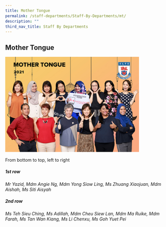 ```yaml
---
title: Mother Tongue
permalink: /staff-departments/Staff-By-Departments/mt/
description: ""
third_nav_title: Staff By Departments
---
```

## Mother Tongue

<img src="/images/MT.jpg" style="width:85%">

From bottom to top, left to right  

##### 1st row

_Mr Yazid, Mdm Angie Ng, Mdm Yong Siow Ling, Ms Zhuang Xiaojuan, Mdm Aishah, Ms Siti Aisyah_  

##### 2nd row

_Ms Teh Sieu Ching, Ms Adillah, Mdm Cheu Siew Lan, Mdm Ma Ruike, Mdm Farah, Ms Tan Wan Kiang, Ms Li Chenxu, Ms Goh Yuet Pei_